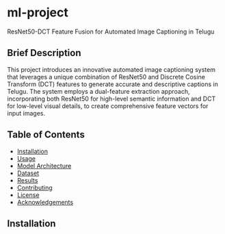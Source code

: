 # ml-project
ResNet50-DCT Feature Fusion for Automated Image Captioning in Telugu


## Brief Description
This project introduces an innovative automated image captioning system that leverages a unique combination of ResNet50 and Discrete Cosine Transform (DCT) features to generate accurate and descriptive captions in Telugu. The system employs a dual-feature extraction approach, incorporating both ResNet50 for high-level semantic information and DCT for low-level visual details, to create comprehensive feature vectors for input images.

## Table of Contents
- [Installation](#installation)
- [Usage](#usage)
- [Model Architecture](#model-architecture)
- [Dataset](#dataset)
- [Results](#results)
- [Contributing](#contributing)
- [License](#license)
- [Acknowledgements](#acknowledgements)

## Installation

